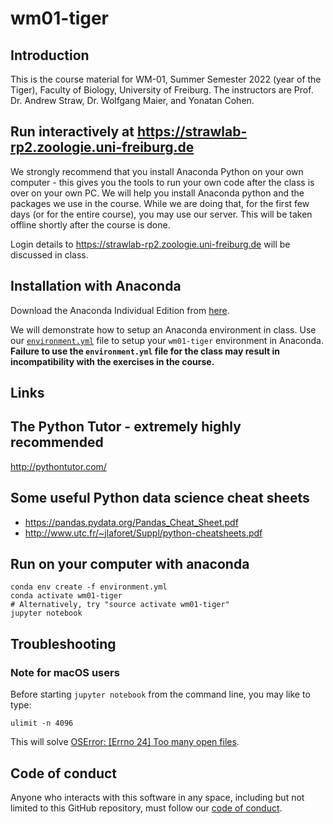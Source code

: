# wm01-tiger

## Introduction

This is the course material for WM-01, Summer Semester 2022 (year of the Tiger),
Faculty of Biology, University of Freiburg. The instructors are Prof.
Dr. Andrew Straw, Dr. Wolfgang Maier, and Yonatan Cohen.

## Run interactively at https://strawlab-rp2.zoologie.uni-freiburg.de

We strongly recommend that you install Anaconda Python on your own computer -
this gives you the tools to run your own code after the class is over on your
own PC. We will help you install Anaconda python and the packages we use in the
course. While we are doing that, for the first few days (or for the entire
course), you may use our server. This will be taken offline shortly after the
course is done.

Login details to https://strawlab-rp2.zoologie.uni-freiburg.de will be discussed
in class.

## Installation with Anaconda

Download the Anaconda Individual Edition from
[here](https://www.anaconda.com/products/individual).

We will demonstrate how to setup an Anaconda environment in class. Use our
[`environment.yml`](https://raw.githubusercontent.com/strawlab/wm01-tiger/main/environment.yml)
file to setup your `wm01-tiger` environment in Anaconda. **Failure to use the
`environment.yml` file for the class may result in incompatibility with the
exercises in the course.**

## Links

## The Python Tutor - extremely highly recommended

http://pythontutor.com/

## Some useful Python data science cheat sheets

- https://pandas.pydata.org/Pandas_Cheat_Sheet.pdf
- http://www.utc.fr/~jlaforet/Suppl/python-cheatsheets.pdf

## Run on your computer with anaconda

```
conda env create -f environment.yml
conda activate wm01-tiger
# Alternatively, try "source activate wm01-tiger"
jupyter notebook
```

## Troubleshooting

### Note for macOS users

Before starting `jupyter notebook` from the command line, you may like to type:

    ulimit -n 4096

This will solve [OSError: [Errno 24] Too many open files](https://github.com/jupyterlab/jupyterlab/issues/6727).

## Code of conduct

Anyone who interacts with this software in any space, including but not limited
to this GitHub repository, must follow our [code of
conduct](code_of_conduct.md).
